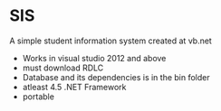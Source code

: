 # SIS
A simple student information system created at vb.net

- Works in visual studio 2012 and above
- must download RDLC
- Database and its dependencies is in the bin folder
- atleast 4.5 .NET Framework
- portable
